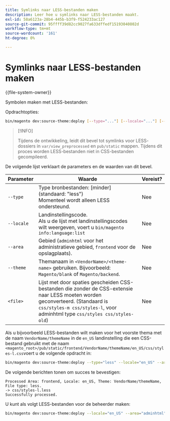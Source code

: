 ```yaml
---
title: Symlinks naar LESS-bestanden maken
description: Leer hoe u symlinks naar LESS-bestanden maakt.
exl-id: 58a6123a-28b4-445b-b3f9-f524233ac127
source-git-commit: 95ffff39d82cc9027fa633dffedf15193040802d
workflow-type: tm+mt
source-wordcount: '161'
ht-degree: 0%

---
```


# Symlinks naar LESS-bestanden maken

{{file-system-owner}}

Symbolen maken met LESS-bestanden:

Opdrachtopties:

```bash
bin/magento dev:source-theme:deploy [--type="..."] [--locale="..."] [--area="..."] [--theme="..."] [file1] ... [fileN]
```

>[!INFO]
>
>Tijdens de ontwikkeling, leidt dit bevel tot symlinks voor LESS- dossiers in `var/view_preprocessed` en `pub/static` mappen. Tijdens dit proces worden LESS-bestanden niet in CSS-bestanden gecompileerd.

De volgende lijst verklaart de parameters en de waarden van dit bevel.

| Parameter | Waarde | Vereist? |
| --------- | ----- | --------- |
| `--type` | Type bronbestanden: [minder] (standaard: &quot;less&quot;)<br>Momenteel wordt alleen LESS ondersteund. | Nee |
| `--locale` | Landinstellingscode.<br>Als u de lijst met landinstellingscodes wilt weergeven, voert u `bin/magento info:language:list` | Nee |
| `--area` | Gebied (`adminhtml` voor het administratieve gebied, `frontend` voor de opslagplaats). | Nee |
| `--theme` | Themanaam in `<VendorName>/<theme-name>` gebruiken. Bijvoorbeeld: `Magento/blank` of `Magento/backend`. | Nee |
| `<file>` | Lijst met door spaties gescheiden CSS-bestanden die zonder de CSS-extensie naar LESS moeten worden geconverteerd. (Standaard is `css/styles-m css/styles-l`, voor adminhtml type `css/styles css/styles-old`) | Nee |

Als u bijvoorbeeld LESS-bestanden wilt maken voor het voorste thema met de naam `VendorName/themeName` in de `en_US` landinstelling die een CSS-bestand gebruikt met de naam `<magento_root>/pub/static/frontend/VendorName/themeName/en_US/css/styles-l.css`voert u de volgende opdracht in:

```bash
bin/magento dev:source-theme:deploy --type="less" --locale="en_US" --area="frontend" --theme="VendorName/themeName" css/styles-l
```

De volgende berichten tonen om succes te bevestigen:

```terminal
Processed Area: frontend, Locale: en_US, Theme: VendorName/themeName, File type: less.
-> css/styles-l.less
Successfully processed.
```

U kunt als volgt LESS-bestanden voor de beheerder maken:

```bash
bin/magento dev:source-theme:deploy --locale="en_US" --area="adminhtml" --theme="Magento/backend" css/styles css/styles-old
```
